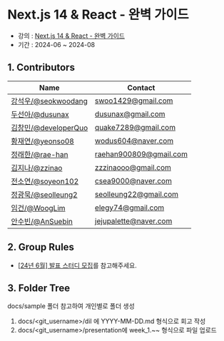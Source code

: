 # Next.js 14 & React - 완벽 가이드

-   강의 : [Next.js 14 & React - 완벽 가이드](https://www.udemy.com/course/nextjs-react-incl-two-paths)
-   기간 : 2024-06 ~ 2024-08

## 1. Contributors

| Name                                             | Contact                       |
| ------------------------------------------------ | ----------------------------- |
| [강석우/@seokwoodang](https://github.com/Seokwoodang)    | swoo1429@gmail.com |
| [두선아/@dusunax](https://github.com/dusunax)    | dusunax@gmail.com |
| [김창민/@developerQuo](https://github.com/developerQuo)    | quake7289@gmail.com |
| [황재연/@yeonso08](https://github.com/yeonso08)    | wodus604@naver.com |
| [정래한/@rae-han](https://github.com/rae-han)    | raehan900809@gmail.com |
| [김지나/@zzinao](https://github.com/zzinao)    | zzzinaooo@gmail.com |
| [전소연/@soyeon102](https://github.com/soyeon102)    | csea9000@naver.com |
| [정광묵/@seolleung2](https://github.com/seolleung2)    | seolleung22@gmail.com |
| [임건/@WoogLim](https://github.com/WoogLim)    | elegy74@gmail.com |
| [안수빈/@AnSuebin](https://github.com/AnSuebin)    | jejupalette@naver.com |

## 2. Group Rules

- [[24년 6월] 발표 스터디 모집](https://inblog.ai/monthly-cs/20324)를 참고해주세요.

## 3. Folder Tree

docs/sample 폴더 참고하여 개인별로 폴더 생성

1. docs/<git_username\>/dil 에 YYYY-MM-DD.md 형식으로 회고 작성
2. docs/<git_username\>/presentation에 week_1.~~ 형식으로 파일 업로드
